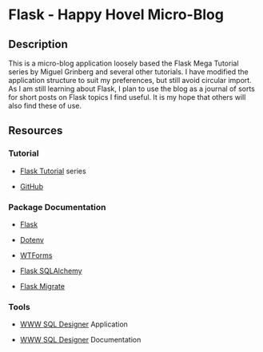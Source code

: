 # Flask - Happy Hovel Micro-Blog

## Description

This is a micro-blog application loosely based the Flask Mega Tutorial series by Miguel Grinberg and several other tutorials. I have modified the application structure to suit my preferences, but still avoid circular import. As I am still learning about Flask, I plan to use the blog as a journal of sorts for short posts on Flask topics I find useful. It is my hope that others will also find these of use.

## Resources

### Tutorial

- [Flask Tutorial](https://blog.miguelgrinberg.com/post/the-flask-mega-tutorial-part-i-hello-world) series

- [GitHub](https://github.com/miguelgrinberg/microblog)

### Package Documentation

- [Flask](https://flask.palletsprojects.com/en/3.0.x/) 

- [Dotenv](https://pypi.org/project/python-dotenv/) 

- [WTForms](https://wtforms.readthedocs.io/en/3.2.x/) 

- [Flask SQLAlchemy](https://flask-sqlalchemy.readthedocs.io/en/stable/)

- [Flask Migrate]()

### Tools

- [WWW SQL Designer](https://sql.toad.cz/?) Application

- [WWW SQL Designer](https://github.com/ondras/wwwsqldesigner/wiki/Manual) Documentation
